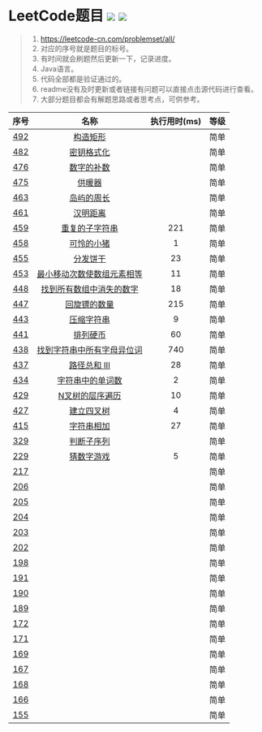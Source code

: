 # LeetCode题目 ![](https://img.shields.io/badge/build-passing-brightgreen.svg) ![](https://img.shields.io/badge/language-Java-brightgreen.svg)


> 1. https://leetcode-cn.com/problemset/all/ 
> 2. 对应的序号就是题目的标号。
> 3. 有时间就会刷题然后更新一下，记录进度。
> 4. Java语言。
> 5. 代码全部都是验证通过的。
> 6. readme没有及时更新或者链接有问题可以直接点击源代码进行查看。
> 7. 大部分题目都会有解题思路或者思考点，可供参考。


序号|名称|执行用时(ms)|等级
|:-------:|:-----------------------------:|:--:|:-:|
[492][492]|[构造矩形][492]||简单
[482][482]|[密钥格式化][482]||简单
[476][476]|[数字的补数][476]||简单
[475][475]|[供暖器][475]||简单
[463][463]|[岛屿的周长][463]||简单
[461][461]|[汉明距离][461]||简单
[459][459]|[重复的子字符串][459]|221|简单
[458][458]|[可怜的小猪][458]|1|简单
[455][455]|[分发饼干][455]|23|简单
[453][453]|[最小移动次数使数组元素相等][453]|11|简单
[448][448]|[找到所有数组中消失的数字][448]|18 |简单
[447][447]|[回旋镖的数量][447]|215|简单
[443][443]|[压缩字符串][443]|9|简单
[441][441]|[排列硬币][441]|60|简单
[438][438]|[找到字符串中所有字母异位词][438]|740|简单
[437][437]|[路径总和 III][437]|28|简单
[434][434]|[字符串中的单词数][434]|2|简单
[429][429]|[N叉树的层序遍历][429]|10|简单
[427][427]|[建立四叉树][427]|4|简单
[415][415]|[字符串相加][415]|27|简单
[329][329]|[判断子序列][329]||简单
[229][229]|[猜数字游戏][229]|5|简单
[217][217]|||简单
[206][206]| ||简单
[205][205]| ||简单
[204][204]| ||简单
[203][203]| ||简单
[202][202]| ||简单
[198][198]| ||简单
[191][191]| ||简单
[190][190]| ||简单
[189][189]| ||简单
[172][172]| ||简单
[171][171]| ||简单
[169][169]| ||简单
[167][167]| ||简单
[168][168]| ||简单
[166][166]| ||简单
[155][155]| ||简单

[492]:https://github.com/ZoharAndroid/HelloOffer/blob/master/leetcode/_492.java
[482]:https://github.com/ZoharAndroid/HelloOffer/blob/master/leetcode/_482.java
[476]:https://github.com/ZoharAndroid/HelloOffer/blob/master/leetcode/_476.java
[475]:https://github.com/ZoharAndroid/HelloOffer/blob/master/leetcode/_475.java
[463]:https://github.com/ZoharAndroid/HelloOffer/blob/master/leetcode/_463.java
[461]:https://github.com/ZoharAndroid/HelloOffer/blob/master/leetcode/_461.java
[329]:https://github.com/ZoharAndroid/HelloOffer/blob/master/leetcode/_329.java
[229]:https://github.com/ZoharAndroid/HelloOffer/blob/master/leetcode/_229.java
[459]:https://github.com/ZoharAndroid/LeetCode/blob/master/_459.java 
[458]:https://github.com/ZoharAndroid/LeetCode/blob/master/_458.java 
[455]:https://github.com/ZoharAndroid/LeetCode/blob/master/_455.java 
[453]:https://github.com/ZoharAndroid/LeetCode/blob/master/_453.java 
[448]:https://github.com/ZoharAndroid/LeetCode/blob/master/_448.java 
[447]:https://github.com/ZoharAndroid/LeetCode/blob/master/_447.java 
[443]:https://github.com/ZoharAndroid/LeetCode/blob/master/_443.java 
[441]:https://github.com/ZoharAndroid/LeetCode/blob/master/_441.java 
[438]:https://github.com/ZoharAndroid/LeetCode/blob/master/_438.java 
[437]:https://github.com/ZoharAndroid/LeetCode/blob/master/_437.java 
[434]:https://gitlab.com/ZoharAndroid/leetcode/blob/master/_434.java 
[429]:https://gitlab.com/ZoharAndroid/leetcode/blob/master/_429.java 
[155]:https://gitlab.com/ZoharAndroid/leetcode/blob/master/_155.java 
[166]:https://gitlab.com/ZoharAndroid/leetcode/blob/master/_166.java
[168]:https://gitlab.com/ZoharAndroid/leetcode/blob/master/_168.java
[167]:https://gitlab.com/ZoharAndroid/leetcode/blob/master/_167.java
[169]:https://gitlab.com/ZoharAndroid/leetcode/blob/master/_169.java
[171]:https://gitlab.com/ZoharAndroid/leetcode/blob/master/_171.java
[172]:https://gitlab.com/ZoharAndroid/leetcode/blob/master/_172.java
[189]:https://gitlab.com/ZoharAndroid/leetcode/blob/master/_189.java
[190]:https://gitlab.com/ZoharAndroid/leetcode/blob/master/_190.java
[191]:https://gitlab.com/ZoharAndroid/leetcode/blob/master/_191.java
[198]:https://gitlab.com/ZoharAndroid/leetcode/blob/master/_198.java
[202]:https://gitlab.com/ZoharAndroid/leetcode/blob/master/_202.java
[203]:https://gitlab.com/ZoharAndroid/leetcode/blob/master/_203.java
[204]:https://gitlab.com/ZoharAndroid/leetcode/blob/master/_204.java
[205]:https://gitlab.com/ZoharAndroid/leetcode/blob/master/_205.java
[206]:https://gitlab.com/ZoharAndroid/leetcode/blob/master/_206.java
[217]:https://gitlab.com/ZoharAndroid/leetcode/blob/master/_217.java
[415]:https://gitlab.com/ZoharAndroid/leetcode/blob/master/_415.java
[427]:https://gitlab.com/ZoharAndroid/leetcode/blob/master/_427.java